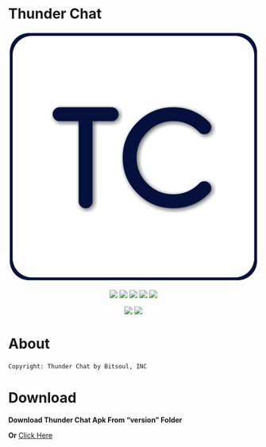 # Thunder Chat

<p align="center">

  <img src="assets/20220512_154448.png">

</p>

<p align="center">

  <img src="https://img.shields.io/badge/Version-1.0-dark?style=for-the-badge">

  <img src="https://img.shields.io/github/license/apurboislam/thbd-app?color=brown&style=for-the-badge">

  <img src="https://img.shields.io/github/stars/apurboislam/thbd-app?color=yellow&style=for-the-badge">

  <img src="https://img.shields.io/github/issues/apurboislam/thbd-app?color=skyblue&style=for-the-badge">

  <img src="https://img.shields.io/github/forks/apurboislam/thbd-app?color=red&style=for-the-badge">

</p>

<p align="center">

  <img src="https://img.shields.io/badge/Author-Apurbo%20Islam-orange?style=flat-square">

  <img src="https://img.shields.io/badge/Open%20Source-Yes-purple?style=flat-square">



</p>

# About
`Copyright: Thunder Chat by Bitsoul, INC`





# Download
**Download Thunder Chat Apk From “version” Folder**


**Or**
[Click Here](https://github.com/apurboislam/thunder-chat/tree/main/version/TC_1.1apkz)

